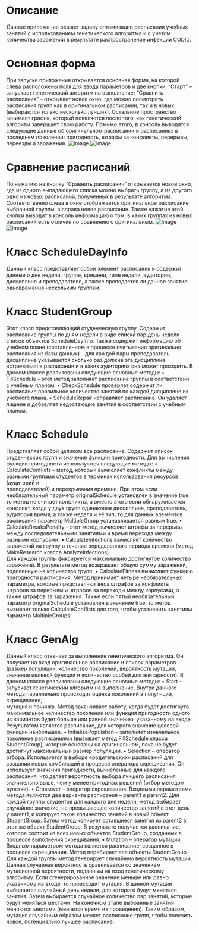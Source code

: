 # Описание
Данное приложение решает задачу оптимизации расписания учебных занятий с использованием генетического алгоритма и с учетом количества заражений в результате распространение инфекции CODID.
# Основная форма
При запуске приложения открывается основная форма, на которой слева расположены поля для ввода параметров и две кнопки: “Старт” – запускает генетический алгоритм на выполнение; “Сравнить расписания” – открывает новое окно, где можно посмотреть расписания групп как в оригинальном расписании, так и в новых (выбираются только несколько лучших). Остальное пространство занимает график, который появляется после того, как генетический алгоритм завершает свою работу. Помимо этого, в консоль выводятся следующие данные об оригинальном расписании и расписаниях в последнем поколении: пригодность, штрафы за конфликты, перерывы, переезды и заражения.
![image](https://github.com/MacCray/VKR_Schedule/assets/61548210/1bc0f95e-957e-49d0-8ad7-cd2567974b17)
![image](https://github.com/MacCray/VKR_Schedule/assets/61548210/d46d273d-b6e3-4e4c-bc50-cccd0d5da19e)
# Сравнение расписаний
По нажатию на кнопку “Сравнить расписания” открывается новое окно, где из одного выпадающего списка можно выбрать группу, а из другого одно из новых расписаний, полученных в результате алгоритма. Соответственно слева в окне отображается оригинальное расписание выбранной группы, а справа новое расписание. Также нажатие этой кнопки выводит в консоль информацию о том, в каких группах из новых расписаний есть отличия по сравнению с оригинальным.
![image](https://github.com/MacCray/VKR_Schedule/assets/61548210/dbc509e0-c0c6-46af-8a80-29860d24e028)
![image](https://github.com/MacCray/VKR_Schedule/assets/61548210/eff34a7b-f69d-4d8d-8bf2-c06e179af08a)
# Класс ScheduleDayInfo
Данный класс представляет собой элемент расписания и содержит данные о дне недели, группе, времени, типе недели, аудитории, дисциплине и преподавателе, а также преподается ли данное занятие одновременно нескольким группам.
# Класс StudentGroup
Этот класс представляющий студенческую группу. Содержит расписание группы по дням недели в виде списка пар день недели-список объектов ScheduleDayInfo. Также содержит информацию об учебном плане (составленном в процессе считывания оригинально расписания из базы данных) – для каждой пары преподаватель-дисциплина указывается сколько раз должна эта дисциплина встречаться в расписании и в каких аудиториях она может проходить. В данном классе реализованы следующие основные методы:
•	FillSchedule – этот метод заполняет расписание группы в соответствии с учебным планом.
•	CheckSchedule проверяет содержит ли расписание правильное количество занятий по каждой дисциплине из учебного плана.
•	ScheduleRepair исправляет расписание. Он удаляет лишние и добавляет недостающие занятия в соответствии с учебным планом.
# Класс Schedule
Представляет собой целиком все расписание. Содержит список студенческих групп и значение функции пригодности. Для вычисления функции пригодности используются следующие методы:
•	CalculateConflicts – метод, который вычисляет конфликты между разными группами студентов в терминах использования ресурсов (аудиторий и     
    преподавателей) и перекрывания времени. При этом если необязательный параметр originalSchedule установлен в значение true, то метод не считает 
    конфликты, а вместо этого если обнаруживается конфликт, когда у двух групп одинаковая дисциплина, преподаватель, аудитория время, а также неделя и 
    её тип, то для данных элементов расписания параметр MultipleGroup устанавливается равным true.
•	CalculateBreaksPenalty – этот метод вычисляет штрафы за перерывы между последовательными занятиями и время перехода между разными корпусами.
•	CalculateInfections вычисляет количество заражений на группу в течение определенного периода времени (метод MakeResearch класса AnalyzeInfections).  
    Для каждой группы фиксируется максимально достигнутое количество заражений. В результате метод возвращает общую сумму заражений, поделенную на 
    количество групп.
•	CalculateFitness вычисляет функцию пригодности расписания. Метод принимает четыре необязательных параметра, которые представляют веса штрафов за 
    конфликты, штрафов за перерывы и штрафов за переходы между корпусами, а также штрафов за заражения. Также если пятый необязательный параметр 
    originalSchedule установлен в значение true, то метод вызывает только CalculateConflicts для того, чтобы установить занятиям параметр 
    MultipleGroups.
# Класс	GenAlg
Данный класс отвечает за выполнение генетического алгоритма. Он получает на вход оригинальное расписание и список параметров (размер популяции, количество поколений, вероятность мутации, значение целевой функции и количество особей для элитарности). В данном классе реализованы следующие основные методы:
•	Start – запускает генетический алгоритм на выполнение. Внутри данного метода параллельно происходит оценка поколений в популяции, скрещивание,   
    мутация и починка.  Метод заканчивает работу, когда будет достигнуто максимальное количество поколений или функция пригодности одного из вариантов 
    будет больше или равной значению, указанному на входе. Результатом является расписание, для которого значение целевой функции наибольшее.
•	InitializePopulation – заполняет изначальное поколение расписаниями (вызывает метод FillSchedule класса StudentGroup), которые основаны на 
    оригинальном, пока не будет достигнут максимальный размер популяции.
•	Selection – оператор отбора. Используется в выборе «родительских» расписаний для создания новых комбинаций в процессе оператора скрещивания. Он 
    использует значения пригодности, вычисленные для каждого расписания, что делает вероятность выбора лучшего расписания значительно выше, чем у 
    менее пригодных решений (отбор методом рулетки).
•	Crossover – оператор скрещивания. Входными параметрами метода являются два варианта расписания – parent1 и parent2. Для каждой группы студентов для 
    каждого дня недели, метод выбирает случайное значение, не превышающее количество занятий в этот день у parent1, и копирует такое количество 
    занятий в новый объект StudentGroup. Затем метод копирует оставшиеся занятия из parent2 в этот же объект StudentGroup. В результате получается 
    расписание, которое состоит из всех новых объектов StudentGroup, созданных в процессе выполнения скрещивания.
•	Mutation – оператор мутации. Входным параметром метода является расписание, созданное в процессе скрещивания. Метод перебирает все объекты 
    StudentGroup. Для каждой группы метод генерирует случайную вероятность мутации. Данная случайная вероятность сравнивается со значением мутационной 
    вероятности, поданным на вход генетическому алгоритму. Если сгенерированное значение меньше или равно указанному на входе, то происходит мутация. 
    В данной мутации выбирается случайный день недели, для которого будут меняться занятия. Затем выбирается случайное количество пар занятий, которые 
    будут меняться местами. На конечном этапе выбранные занятия меняются местами (меняется время их проведения). Таким образом, мутация случайным 
    образом меняет расписание групп, чтобы получить новое, потенциально лучшее расписание.

